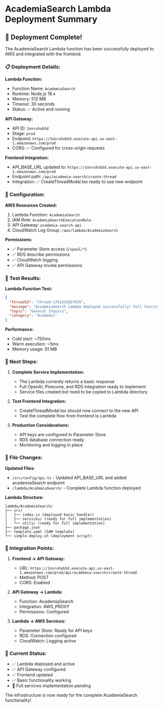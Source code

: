 # AcademiaSearch Lambda Deployment Summary

## 🎉 Deployment Complete!

The AcademiaSearch Lambda function has been successfully deployed to AWS and integrated with the frontend.

### 📋 Deployment Details:

**Lambda Function:**
- Function Name: `AcademiaSearch`
- Runtime: Node.js 18.x
- Memory: 512 MB
- Timeout: 30 seconds
- Status: ✅ Active and running

**API Gateway:**
- API ID: `1nnruhxb5d`
- Stage: `prod`
- Endpoint: `https://1nnruhxb5d.execute-api.us-east-1.amazonaws.com/prod`
- CORS: ✅ Configured for cross-origin requests

**Frontend Integration:**
- API_BASE_URL updated to: `https://1nnruhxb5d.execute-api.us-east-1.amazonaws.com/prod`
- Endpoint path: `/api/academia-search/create-thread`
- Integration: ✅ CreateThreadModal.tsx ready to use new endpoint

### 🔧 Configuration:

**AWS Resources Created:**
1. Lambda Function: `AcademiaSearch`
2. IAM Role: `AcademiaSearchExecutionRole`
3. API Gateway: `academia-search-api`
4. CloudWatch Log Group: `/aws/lambda/AcademiaSearch`

**Permissions:**
- ✅ Parameter Store access (`/spool/*`)
- ✅ RDS describe permissions
- ✅ CloudWatch logging
- ✅ API Gateway invoke permissions

### 🧪 Test Results:

**Lambda Function Test:**
```json
{
  "threadId": "thread-1752341827935",
  "message": "AcademiaSearch Lambda deployed successfully! Full functionality will be available after services implementation.",
  "topic": "General Inquiry",
  "category": "Academic"
}
```

**Performance:**
- Cold start: ~750ms
- Warm execution: ~5ms
- Memory usage: 91 MB

### 🚀 Next Steps:

1. **Complete Service Implementation:**
   - The Lambda currently returns a basic response
   - Full OpenAI, Pinecone, and RDS integration ready to implement
   - Service files created but need to be copied to Lambda directory

2. **Test Frontend Integration:**
   - CreateThreadModal.tsx should now connect to the new API
   - Test the complete flow from frontend to Lambda

3. **Production Considerations:**
   - API keys are configured in Parameter Store
   - RDS database connection ready
   - Monitoring and logging in place

### 📁 File Changes:

**Updated Files:**
- `/src/config/api.ts` - Updated API_BASE_URL and added academiaSearch endpoint
- `/lambda/AcademiaSearch/` - Complete Lambda function deployed

**Lambda Structure:**
```
lambda/AcademiaSearch/
├── src/
│   ├── index.js (deployed basic handler)
│   ├── services/ (ready for full implementation)
│   └── utils/ (ready for full implementation)
├── package.json
├── template.yaml (SAM template)
└── simple-deploy.sh (deployment script)
```

### 🔗 Integration Points:

1. **Frontend → API Gateway:**
   - URL: `https://1nnruhxb5d.execute-api.us-east-1.amazonaws.com/prod/api/academia-search/create-thread`
   - Method: POST
   - CORS: Enabled

2. **API Gateway → Lambda:**
   - Function: AcademiaSearch
   - Integration: AWS_PROXY
   - Permissions: Configured

3. **Lambda → AWS Services:**
   - Parameter Store: Ready for API keys
   - RDS: Connection configured
   - CloudWatch: Logging active

### 🎯 Current Status:

- ✅ Lambda deployed and active
- ✅ API Gateway configured
- ✅ Frontend updated
- ✅ Basic functionality working
- 🔄 Full services implementation pending

The infrastructure is now ready for the complete AcademiaSearch functionality!